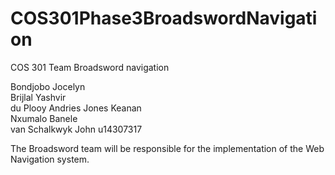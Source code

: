 # COS301Phase3BroadswordNavigation
COS 301 Team Broadsword navigation

Bondjobo    Jocelyn  
Brijlal    Yashvir  
du Plooy    Andries
Jones    Keanan  
Nxumalo    Banele  
van Schalkwyk    John  u14307317

The Broadsword team will be responsible for the implementation of the Web Navigation system.
